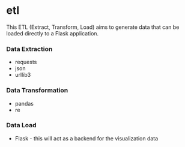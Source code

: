 # etl
This ETL (Extract, Transform, Load) aims to generate data that can be loaded directly to a Flask application.<br>

### Data Extraction <br>
<ul>
  <li>requests</li>
  <li>json</li>
  <li>urllib3</li>
</ul>

### Data Transformation <br>
<ul>
  <li>pandas</li>
  <li>re</li>
</ul>

### Data Load <br>
<ul>
  <li>Flask - this will act as a backend for the visualization data</li>
</ul>
